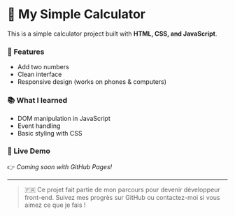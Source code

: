# 🧮 My Simple Calculator

This is a simple calculator project built with **HTML, CSS, and JavaScript**.

### 🚀 Features
- Add two numbers
- Clean interface
- Responsive design (works on phones & computers)

### 📚 What I learned
- DOM manipulation in JavaScript
- Event handling
- Basic styling with CSS

### 🔗 Live Demo
👉 *Coming soon with GitHub Pages!*

---

> 🇫🇷 Ce projet fait partie de mon parcours pour devenir développeur front-end. Suivez mes progrès sur GitHub ou contactez-moi si vous aimez ce que je fais !
